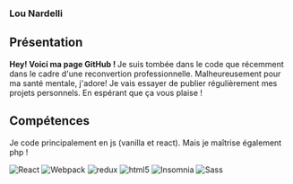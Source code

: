 ### Lou Nardelli



## Présentation 
<strong> Hey! Voici ma page GitHub ! </strong> Je suis tombée dans le code que récemment dans le cadre d'une reconvertion professionnelle. Malheureusement pour ma santé mentale, j'adore! Je vais essayer de publier régulièrement mes projets personnels. En espérant que ça vous plaise ! 

## Compétences 
Je code principalement en js (vanilla et react). Mais je maîtrise également php !  
<p>
   <img alt="React" src="https://img.shields.io/badge/-React-45b8d8?style=flat-square&logo=react&logoColor=white" />
  <img alt="Webpack" src="https://img.shields.io/badge/-Webpack-8DD6F9?style=flat-square&logo=webpack&logoColor=white" /> 
  <img alt="redux" src="https://img.shields.io/badge/-Redux-764ABC?style=flat-square&logo=redux&logoColor=white" />
  <img alt="html5" src="https://img.shields.io/badge/-HTML5-E34F26?style=flat-square&logo=html5&logoColor=white" />
    <img alt="Insomnia" src="https://img.shields.io/badge/-Insomnia-5849BE?style=flat-square&logo=insomnia&logoColor=white" />
      <img alt="Sass" src="https://img.shields.io/badge/-Sass-CC6699?style=flat-square&logo=sass&logoColor=white" />
<p/>
